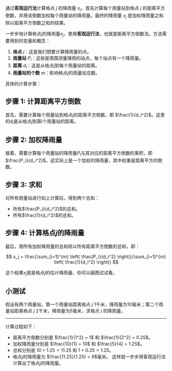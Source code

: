 通过**客观运行法**计算格点 $j$ 的降雨量 $x_j$，首先计算每个雨量站到格点 $j$ 的距离平方倒数，并用该倒数加权每个雨量站的降雨量。最终的降雨量 $x_j$ 是加权降雨量之和除以距离平方倒数之和的结果。

一步步地计算格点$j$的降雨量$x_j$，使用**客观运行法**，也就是距离平方倒数法。方法需要用到的变量和概念：

1. **格点** $j$：这是我们想要计算降雨量的点。
2. **雨量站** $P_i$：这些是周围测量降雨的站点，每个站点有一个降雨量。
3. **距离** $d_i$：这是从格点$j$到每个雨量站的距离。
4. **雨量站的个数** $m$：影响格点$j$的雨量站总数。

具体的计算步骤：

## 步骤 1: 计算距离平方倒数
首先，需要计算每个雨量站到格点$j$的距离平方倒数，即 $\frac{1}{d_i^2}$。这里的$d_i$是从格点$j$到第$i$个雨量站的距离。

## 步骤 2: 加权降雨量
接着，需要计算每个雨量站的降雨量$P_i$与其对应的距离平方倒数的乘积，即 $\frac{P_i}{d_i^2}$。这实际上是一个加权的降雨量，其中权重是距离平方的倒数。

## 步骤 3: 求和
对所有雨量站进行如上计算后，得到两个总和：

- 所有$\frac{P_i}{d_i^2}$的总和。
- 所有$\frac{1}{d_i^2}$的总和。

## 步骤 4: 计算格点$j$的降雨量
最后，用所有加权降雨量的总和除以所有距离平方倒数的总和，即：

$$
x_j = \frac{\sum_{i=1}^{m} \left( \frac{P_i}{d_i^2} \right)}{\sum_{i=1}^{m} \left( \frac{1}{d_i^2} \right)} 
$$

这个结果$x_j$就是格点$j$的估计降雨量，你可以画图试试看。

## 小测试
假设有两个雨量站，第一个雨量站距离格点 $j$ 1千米，降雨量为10毫米；第二个雨量站距离格点 $j$ 2千米，降雨量为5毫米，求格点 $j$ 的降雨量。

---

计算过程如下：
- 距离平方倒数分别是 $\frac{1}{1^2} = 1$ 和 $\frac{1}{2^2} = 0.25$。
- 加权降雨量分别是 $\frac{10}{1} = 10$ 和 $\frac{5}{4} = 1.25$。
- 总和分别是 $10 + 1.25 = 11.25$ 和 $1 + 0.25 = 1.25$。
- 格点$j$的降雨量为 $\frac{11.25}{1.25} = 9$毫米。
这样就一步步用客观运行法计算出了格点$j$的降雨量。